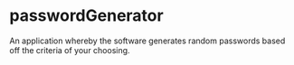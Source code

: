 # passwordGenerator
An application whereby the software generates random passwords based off the criteria of your choosing. 
